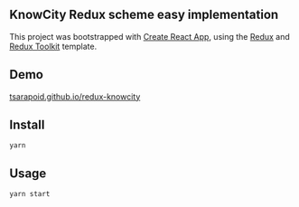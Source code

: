 KnowCity Redux scheme easy implementation
---
<!--
<img src="Logotype primary.png" width="60%" height="60%" />
-->
This project was bootstrapped with [Create React App](https://github.com/facebook/create-react-app), using the [Redux](https://redux.js.org/) and [Redux Toolkit](https://redux-toolkit.js.org/) template.

Demo
---
[tsarapoid.github.io/redux-knowcity](https://tsarapoid.github.io/redux-knowcity/)


Install
---
`yarn`


Usage
---
`yarn start`
